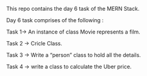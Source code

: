 This repo contains the day 6 task of the MERN Stack.

Day 6 task comprises of the following :

Task 1-> An instance of class Movie represents a film.

Task 2 -> Cricle Class.

Task 3 -> Write a “person” class to hold all the details.

Task 4 -> write a class to calculate the Uber price.


